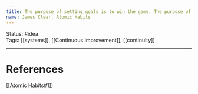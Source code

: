 ```yaml
---
title: The purpose of setting goals is to win the game. The purpose of building systems is to continue playing the game
name: James Clear, Atomic Habits
---
```


Status: #idea  
Tags: [[systems]], [[Continuous Improvement]], [[continuity]]

---
# References
[[Atomic Habits#1]]